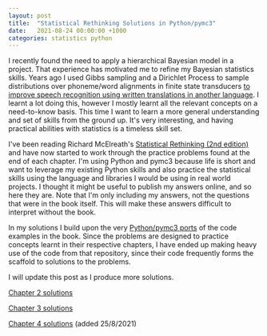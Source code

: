 ```yaml
---
layout: post
title:  "Statistical Rethinking Solutions in Python/pymc3"
date:   2021-08-24 00:00:00 +1000
categories: statistics python
---
```


I recently found the need to apply a hierarchical Bayesian model in a project. That experience has motivated me to refine my Bayesian statistics skills. Years ago I used Gibbs sampling and a Dirichlet Process to sample distributions over phoneme/word alignments in finite state transducers [to improve speech recognition using written translations in another language](https://aclanthology.org/D16-1263.pdf). I learnt a lot doing this, however I mostly learnt all the relevant concepts on a need-to-know basis. This time I want to learn a more general understanding and set of skills from the ground up. It's very interesting, and having practical abilities with statistics is a timeless skill set.

I've been reading Richard McElreath's [Statistical Rethinking (2nd edition)](https://xcelab.net/rm/statistical-rethinking/) and have now started to work through the practice problems found at the end of each chapter. I'm using Python and pymc3 because life is short and want to leverage my existing Python skills and also practice the statistical skills using the language and libraries I would be using in real world projects. I thought it might be useful to publish my answers online, and so here they are. Note that I'm only including my answers, not the questions that were in the book itself. This will make these answers difficult to interpret without the book.

In my solutions I build upon the very [Python/pymc3 ports](https://github.com/pymc-devs/resources/tree/master/Rethinking_2) of the code examples in the book. Since the problems are designed to practice concepts learnt in their respective chapters, I have ended up making heavy use of the code from that repository, since their code frequently forms the scaffold to solutions to the problems.

I will update this post as I produce more solutions.

[Chapter 2 solutions](/statistical_rethinking_solutions/ch2.html)

[Chapter 3 solutions](/statistical_rethinking_solutions/ch3.html)

[Chapter 4 solutions](/statistical_rethinking_solutions/ch4.html) (added 25/8/2021)
